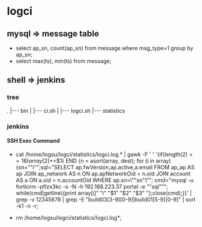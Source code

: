 # logci
## mysql => message table
* select ap_sn, count(ap_sn) from message where msg_type=1 group by ap_sn;
* select max(ts), min(ts) from message;

## shell => jenkins
### tree
.
|--- bin
|   |--- ci.sh
|   |--- logci.sh
|--- statistics

### jenkins
#### SSH Exec Command
* cat /home/logsu/logci/statistics/logci.log.* | gawk -F ' ' '{if(length($2)==16) array[$2]+=$1} END {n = asort(array, dest); for (i in array) {sn=""i"";sql="SELECT ap.fwVersion,ap.active,a.email FROM ap_ap AS ap JOIN ap_network AS n ON ap.apNetworkOid = n.oid JOIN account AS a ON a.oid = n.accountOid WHERE ap.sn=\\\""sn"\\\""; cmd="mysql -u forticrm -pflzx3kc -s -N -h 192.168.223.37 portal -e \""sql"\""; while(cmd|getline){print array[i]" "i" "$1" "$2" "$3" "};close(cmd);}}' | grep -v 12345678 | grep -E "build03[3-9][0-9]|build01[5-9][0-9]" | sort -k1 -n -r;

* rm /home/logsu/logci/statistics/logci.log*;